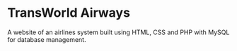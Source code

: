 # TransWorld Airways
A website of an airlines system built using HTML, CSS and PHP with MySQL for database management.
